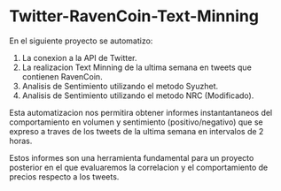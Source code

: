 # Twitter-RavenCoin-Text-Minning
En el siguiente proyecto se automatizo: 

1) La conexion a la API de Twitter. 
2) La realizacion Text Minning de la ultima semana en tweets que contienen RavenCoin.
3) Analisis de Sentimiento utilizando el metodo Syuzhet.
4) Analisis de Sentimiento utilizando el metodo NRC (Modificado).

Esta automatizacion nos permitira obtener informes instantantaneos del comportamiento en volumen y sentimiento (positivo/negativo) que se expreso a traves de los tweets de la ultima semana en intervalos de 2 horas.

Estos informes son una herramienta fundamental para un proyecto posterior en el que evaluaremos la correlacion y el comportamiento de precios respecto a los tweets.
